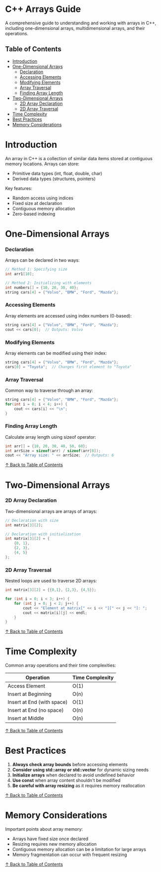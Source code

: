 # C++ Arrays Guide

A comprehensive guide to understanding and working with arrays in C++, including one-dimensional arrays, multidimensional arrays, and their operations.

## Table of Contents
- [Introduction](#introduction)
- [One-Dimensional Arrays](#one-dimensional-arrays)
  - [Declaration](#declaration)
  - [Accessing Elements](#accessing-elements)
  - [Modifying Elements](#modifying-elements)
  - [Array Traversal](#array-traversal)
  - [Finding Array Length](#finding-array-length)
- [Two-Dimensional Arrays](#two-dimensional-arrays)
  - [2D Array Declaration](#2d-array-declaration)
  - [2D Array Traversal](#2d-array-traversal)
- [Time Complexity](#time-complexity)
- [Best Practices](#best-practices)
- [Memory Considerations](#memory-considerations)

# Introduction

An array in C++ is a collection of similar data items stored at contiguous memory locations. Arrays can store:
- Primitive data types (int, float, double, char)
- Derived data types (structures, pointers)

Key features:
- Random access using indices
- Fixed size at declaration
- Contiguous memory allocation
- Zero-based indexing

# One-Dimensional Arrays

### Declaration
Arrays can be declared in two ways:
```cpp
// Method 1: Specifying size
int arr1[10];

// Method 2: Initializing with elements
int numbers[] = {10, 20, 30, 40};
string cars[4] = {"Volvo", "BMW", "Ford", "Mazda"};
```

### Accessing Elements

Array elements are accessed using index numbers (0-based):
```cpp
string cars[4] = {"Volvo", "BMW", "Ford", "Mazda"};
cout << cars[0];  // Outputs: Volvo
```

### Modifying Elements

Array elements can be modified using their index:
```cpp
string cars[4] = {"Volvo", "BMW", "Ford", "Mazda"};
cars[0] = "Toyota";  // Changes first element to "Toyota"
```

### Array Traversal

Common way to traverse through an array:
```cpp
string cars[4] = {"Volvo", "BMW", "Ford", "Mazda"};
for(int i = 0; i < 4; i++) {
    cout << cars[i] << "\n";
}
```

### Finding Array Length

Calculate array length using sizeof operator:
```cpp
int arr[] = {10, 20, 30, 40, 50, 60};
int arrSize = sizeof(arr) / sizeof(arr[0]);
cout << "Array size: " << arrSize;  // Outputs: 6
```
[↑ Back to Table of Contents](#table-of-contents)

# Two-Dimensional Arrays

### 2D Array Declaration

Two-dimensional arrays are arrays of arrays:
```cpp
// Declaration with size
int matrix[3][2];

// Declaration with initialization
int matrix[3][2] = {
    {0, 1},
    {2, 3},
    {4, 5}
};
```

### 2D Array Traversal

Nested loops are used to traverse 2D arrays:
```cpp
int matrix[3][2] = {{0,1}, {2,3}, {4,5}};

for (int i = 0; i < 3; i++) {
    for (int j = 0; j < 2; j++) {
        cout << "Element at matrix[" << i << "][" << j << "]: ";
        cout << matrix[i][j] << endl;
    }
}
```
[↑ Back to Table of Contents](#table-of-contents)
# Time Complexity

Common array operations and their time complexities:

| Operation | Time Complexity |
|-----------|----------------|
| Access Element | O(1) |
| Insert at Beginning | O(n) |
| Insert at End (with space) | O(1) |
| Insert at End (no space) | O(n) |
| Insert at Middle | O(n) |

[↑ Back to Table of Contents](#table-of-contents)

# Best Practices

1. **Always check array bounds** before accessing elements
2. **Consider using std::array or std::vector** for dynamic sizing needs
3. **Initialize arrays** when declared to avoid undefined behavior
4. **Use const** when array content shouldn't be modified
5. **Be careful with array resizing** as it requires memory reallocation

[↑ Back to Table of Contents](#table-of-contents)

# Memory Considerations

Important points about array memory:
- Arrays have fixed size once declared
- Resizing requires new memory allocation
- Contiguous memory allocation can be a limitation for large arrays
- Memory fragmentation can occur with frequent resizing

[↑ Back to Table of Contents](#table-of-contents)
